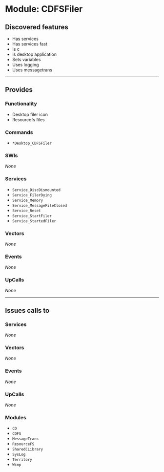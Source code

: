 # Module: CDFSFiler

## Discovered features


* Has services
* Has services fast
* Is c
* Is desktop application
* Sets variables
* Uses logging
* Uses messagetrans

---

## Provides

### Functionality


* Desktop filer icon
* Resourcefs files

### Commands


* `*Desktop_CDFSFiler`


### SWIs


*None*


### Services


* `Service_DiscDismounted`
* `Service_FilerDying`
* `Service_Memory`
* `Service_MessageFileClosed`
* `Service_Reset`
* `Service_StartFiler`
* `Service_StartedFiler`


### Vectors


*None*


### Events


*None*


### UpCalls


*None*


---

## Issues calls to

### Services


*None*


### Vectors


*None*


### Events


*None*


### UpCalls


*None*


### Modules


* `CD`
* `CDFS`
* `MessageTrans`
* `ResourceFS`
* `SharedCLibrary`
* `SysLog`
* `Territory`
* `Wimp`


